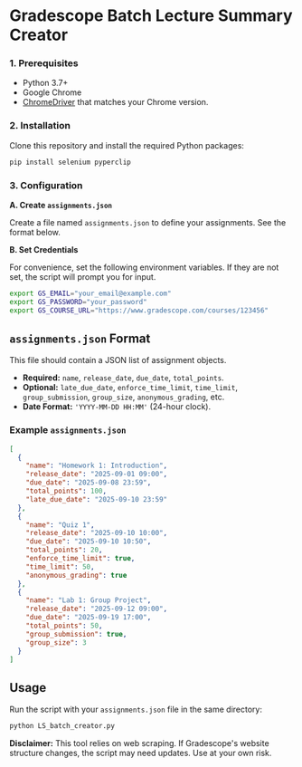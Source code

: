 # Gradescope Batch Lecture Summary Creator

### 1\. Prerequisites

  - Python 3.7+
  - Google Chrome
  - [ChromeDriver](https://googlechromelabs.github.io/chrome-for-testing/) that matches your Chrome version.

### 2\. Installation

Clone this repository and install the required Python packages:

```bash
pip install selenium pyperclip
```

### 3\. Configuration

**A. Create `assignments.json`**

Create a file named `assignments.json` to define your assignments. See the format below.

**B. Set Credentials**

For convenience, set the following environment variables. If they are not set, the script will prompt you for input.

```bash
export GS_EMAIL="your_email@example.com"
export GS_PASSWORD="your_password"
export GS_COURSE_URL="https://www.gradescope.com/courses/123456"
```

## `assignments.json` Format

This file should contain a JSON list of assignment objects.

  - **Required:** `name`, `release_date`, `due_date`, `total_points`.
  - **Optional:** `late_due_date`, `enforce_time_limit`, `time_limit`, `group_submission`, `group_size`, `anonymous_grading`, etc.
  - **Date Format:** `'YYYY-MM-DD HH:MM'` (24-hour clock).

### Example `assignments.json`

```json
[
  {
    "name": "Homework 1: Introduction",
    "release_date": "2025-09-01 09:00",
    "due_date": "2025-09-08 23:59",
    "total_points": 100,
    "late_due_date": "2025-09-10 23:59"
  },
  {
    "name": "Quiz 1",
    "release_date": "2025-09-10 10:00",
    "due_date": "2025-09-10 10:50",
    "total_points": 20,
    "enforce_time_limit": true,
    "time_limit": 50,
    "anonymous_grading": true
  },
  {
    "name": "Lab 1: Group Project",
    "release_date": "2025-09-12 09:00",
    "due_date": "2025-09-19 17:00",
    "total_points": 50,
    "group_submission": true,
    "group_size": 3
  }
]
```

## Usage

Run the script with your `assignments.json` file in the same directory:

```bash
python LS_batch_creator.py
```

**Disclaimer:** This tool relies on web scraping. If Gradescope's website structure changes, the script may need updates. Use at your own risk.
